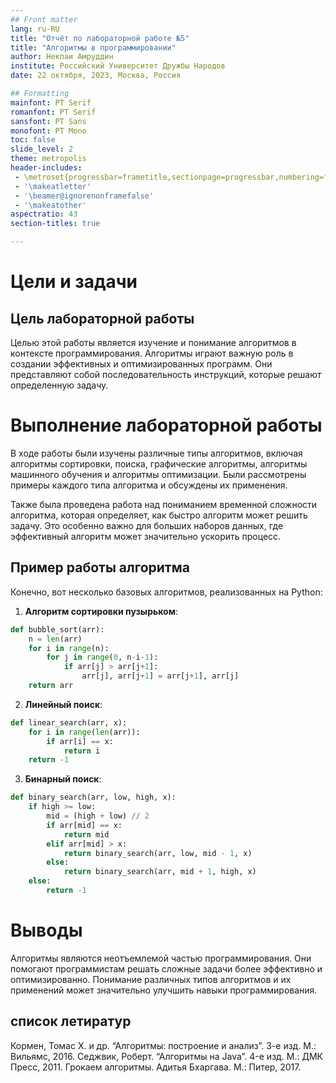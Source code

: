 ```yaml
---
## Front matter
lang: ru-RU
title: "Отчёт по лабораторной работе №5"
title: "Алгоритмы в программировании"
author: Некпаи Амруддин
institute: Российский Университет Дружбы Народов
date: 22 октября, 2023, Москва, Россия

## Formatting
mainfont: PT Serif
romanfont: PT Serif
sansfont: PT Sans
monofont: PT Mono
toc: false
slide_level: 2
theme: metropolis
header-includes: 
 - \metroset{progressbar=frametitle,sectionpage=progressbar,numbering=fraction}
 - '\makeatletter'
 - '\beamer@ignorenonframefalse'
 - '\makeatother'
aspectratio: 43
section-titles: true

---
```


# Цели и задачи

## Цель лабораторной работы
Целью этой работы является изучение и понимание алгоритмов в контексте программирования. Алгоритмы играют важную роль в создании эффективных и оптимизированных программ. Они представляют собой последовательность инструкций, которые решают определенную задачу.

# Выполнение лабораторной работы

 В ходе работы были изучены различные типы алгоритмов, включая алгоритмы сортировки, поиска, графические алгоритмы, алгоритмы машинного обучения и алгоритмы оптимизации. Были рассмотрены примеры каждого типа алгоритма и обсуждены их применения.

Также была проведена работа над пониманием временной сложности алгоритма, которая определяет, как быстро алгоритм может решить задачу. Это особенно важно для больших наборов данных, где эффективный алгоритм может значительно ускорить процесс.



## Пример работы алгоритма

Конечно, вот несколько базовых алгоритмов, реализованных на Python:

1. **Алгоритм сортировки пузырьком**:
```python
def bubble_sort(arr):
    n = len(arr)
    for i in range(n):
        for j in range(0, n-i-1):
            if arr[j] > arr[j+1]:
                arr[j], arr[j+1] = arr[j+1], arr[j]
    return arr
```

2. **Линейный поиск**:
```python
def linear_search(arr, x):
    for i in range(len(arr)):
        if arr[i] == x:
            return i
    return -1
```

3. **Бинарный поиск**:
```python
def binary_search(arr, low, high, x):
    if high >= low:
        mid = (high + low) // 2
        if arr[mid] == x:
            return mid
        elif arr[mid] > x:
            return binary_search(arr, low, mid - 1, x)
        else:
            return binary_search(arr, mid + 1, high, x)
    else:
        return -1
```


# Выводы
Алгоритмы являются неотъемлемой частью программирования. Они помогают программистам решать сложные задачи более эффективно и оптимизированно. Понимание различных типов алгоритмов и их применений может значительно улучшить навыки программирования.


## список летиратур
Кормен, Томас Х. и др. “Алгоритмы: построение и анализ”. 3-е изд. М.: Вильямс, 2016.
Седжвик, Роберт. “Алгоритмы на Java”. 4-е изд. М.: ДМК Пресс, 2011.
Грокаем алгоритмы. Адитья Бхаргава. М.: Питер, 2017.


